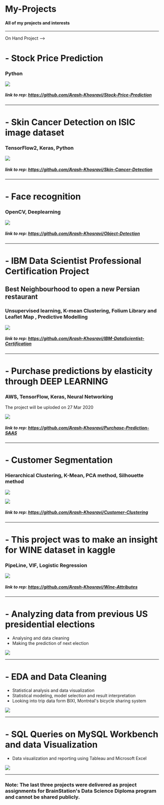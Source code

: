# My-Projects
#### All of my projects and interests

----------------------

On Hand Project --> 
# - Stock Price Prediction
### Python

![](images/Apple-stock-price-2020.png)

##### link to rep: https://github.com/Arash-Khosravi/Stock-Price-Prediction
-------------------

# - Skin Cancer Detection on ISIC image dataset
### TensorFlow2, Keras, Python

![](images/isic-1.png)

##### link to rep: https://github.com/Arash-Khosravi/Skin-Cancer-Detection
-------------------

# - Face recognition
### OpenCV, Deeplearning

![](images/Facial-Recognition.jpg)

##### link to rep: https://github.com/Arash-Khosravi/Object-Detection
-------------------

# - IBM Data Scientist Professional Certification Project
## Best Neighbourhood to open a new Persian restaurant
### Unsupervised learning, K-mean Clustering, Folium Library and Leaflet Map , Predictive Modelling

![](images/toronto.png)

##### link to rep: https://github.com/Arash-Khosravi/IBM-DataScientist-Certification
-------------------
# - Purchase predictions by elasticity through DEEP LEARNING
### AWS, TensorFlow, Keras, Neural Networking
The project will be uploded on 27 Mar 2020


![](images/elasticity.png)


##### link to rep: https://github.com/Arash-Khosravi/Purchase-Prediction-SAAS
--------------------------


# - Customer Segmentation
### Hierarchical Clustering, K-Mean, PCA method, Silhouette method

![](images/customer.png)

![](images/purchases.png)


##### link to rep: https://github.com/Arash-Khosravi/Customer-Clustering
-------------------------

# - This project was to make an insight for WINE dataset in kaggle
### PipeLine, VIF, Logistic Regression

![](images/wine-dataset.png)

##### link to rep: https://github.com/Arash-Khosravi/Wine-Attributes
--------------------------

# - Analyzing data from previous US presidential elections
- Analysing and data cleaning 
- Making the prediction of next election

![](images/PresidentUS.png)


----------------------------

# - EDA and Data Cleaning
- Statistical analysis and data visualization
- Statistical modeling, model selection and result interpretation
- Looking into trip data form BIXI, Montréal's bicycle sharing system

![](images/bixi.png)


----------------------------

# - SQL Queries on MySQL Workbench and data Visualization 

 - Data visualization and reporting using Tableau and Microsoft Excel
 
 ![](images/money.png)


-------------------------------------------------------


### Note: The last three projects were delivered as project assignments for BrainStation's Data Science Diploma program and cannot be shared publicly.


